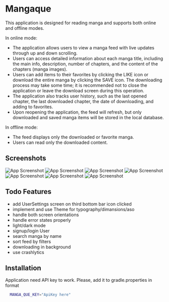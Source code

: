 
# Mangaque

This application is designed for reading manga and supports both online and offline modes.

In online mode:

- The application allows users to view a manga feed with live updates through up and down scrolling.
- Users can access detailed information about each manga title, including the main info, description, number of chapters, and the content of the chapters (manga images).
- Users can add items to their favorites by clicking the LIKE icon or download the entire manga by clicking the SAVE icon.
The downloading process may take some time; it is recommended not to close the application or leave the download screen during this operation.
- The application also tracks user history, such as the last opened chapter, the last downloaded chapter, the date of downloading, and adding to favorites.
- Upon reopening the application, the feed will refresh, but only downloaded and saved manga items will be stored in the local database.

In offline mode:

- The feed displays only the downloaded or favorite manga.
- Users can read only the downloaded content.
 


## Screenshots

![App Screenshot](https://i.postimg.cc/4yVMbXr8/Screenshot-20240224-085447.png/117x75?text=App+Screenshot+Here)
![App Screenshot](https://i.postimg.cc/dtcgQTyg/Screenshot-20240224-085539.png/117x75?text=App+Screenshot+Here)
![App Screenshot](https://i.postimg.cc/y8vGTQbz/Screenshot-20240224-085651.png/117x75?text=App+Screenshot+Here)
![App Screenshot](https://i.postimg.cc/MGLrCcwP/Screenshot-20240224-090015.png/117x75?text=App+Screenshot+Here)
![App Screenshot](https://i.postimg.cc/g2Y58F4D/Screenshot-20240224-090601.png/117x75?text=App+Screenshot+Here)
![App Screenshot](https://i.postimg.cc/Nf8SKf8F/Screenshot-20240224-091207.png/117x75?text=App+Screenshot+Here)
![App Screenshot](https://i.postimg.cc/tgJMv3Kn/Screenshot-20240224-091346.png/117x75?text=App+Screenshot+Here)

## Todo Features

- add UserSettings screen on third bottom bar icon clicked
- implement and use Theme for typography/dimansions/aso
- handle both screen orientations
- handle error states properly
- light/dark mode
- signup/login User
- search manga by name
- sort feed by filters
- downloading in background
- use crashlytics



## Installation

Application need API key to work. Please, add it to gradle.properties in format 

```bash
  MANGA_QUE_KEY="ApiKey here"
```
    